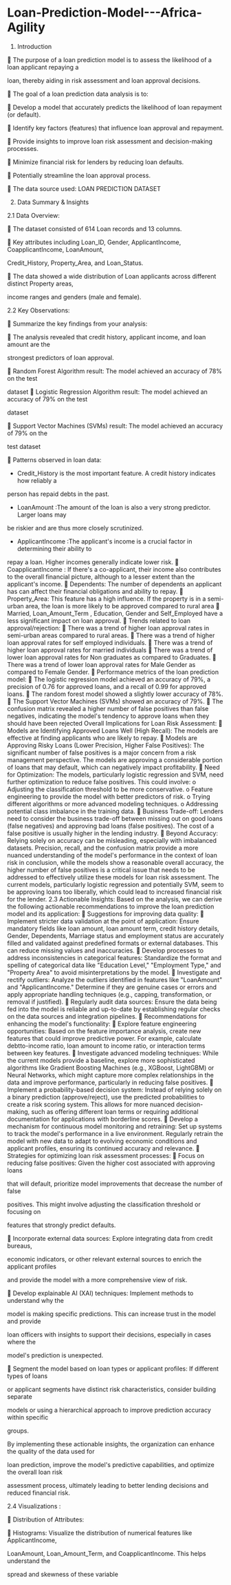 # Loan-Prediction-Model---Africa-Agility

1. Introduction

 The purpose of a loan prediction model is to assess the likelihood of a loan applicant repaying a 

loan, thereby aiding in risk assessment and loan approval decisions.

 The goal of a loan prediction data analysis is to:

 Develop a model that accurately predicts the likelihood of loan repayment (or default).

 Identify key factors (features) that influence loan approval and repayment.

 Provide insights to improve loan risk assessment and decision-making processes.

 Minimize financial risk for lenders by reducing loan defaults.

 Potentially streamline the loan approval process.

 The data source used: LOAN PREDICTION DATASET

2. Data Summary & Insights

2.1 Data Overview:

 The dataset consisted of 614 Loan records and 13 columns.

 Key attributes including Loan_ID, Gender, ApplicantIncome, CoapplicantIncome, LoanAmount, 

Credit_History, Property_Area, and Loan_Status.

 The data showed a wide distribution of Loan applicants across different distinct Property areas, 

income ranges and genders (male and female).

2.2 Key Observations:

 Summarize the key findings from your analysis: 

 The analysis revealed that credit history, applicant income, and loan amount are the 

strongest predictors of loan approval. 

 Random Forest Algorithm result: The model achieved an accuracy of 78% on the test 

dataset
 Logistic Regression Algorithm result: The model achieved an accuracy of 79% on the test 

dataset

 Support Vector Machines (SVMs) result: The model achieved an accuracy of 79% on the 

test dataset

 Patterns observed in loan data:

  - Credit_History is the most important feature. A credit history indicates how reliably a 

person has repaid debts in the past.

  - LoanAmount :The amount of the loan is also a very strong predictor. Larger loans may 

be riskier and are thus more closely scrutinized.

  - ApplicantIncome :The applicant's income is a crucial factor in determining their ability to 

repay a loan. Higher incomes generally indicate lower risk.
 CoapplicantIncome : If there's a co-applicant, their income also contributes to the 
overall financial picture, although to a lesser extent than the applicant's income.
 Dependents: The number of dependents an applicant has can affect their financial 
obligations and ability to repay.
 Property_Area: This feature has a high influence. If the property is in a semi-urban area, 
the loan is more likely to be approved compared to rural area
 Married, Loan_Amount_Term , Education, Gender and Self_Employed have a less 
significant impact on loan approval.
 Trends related to loan approval/rejection:
 There was a trend of higher loan approval rates in semi-urban areas compared to rural 
areas.
 There was a trend of higher loan approval rates for self employed individuals.
 There was a trend of higher loan approval rates for married individuals
 There was a trend of lower loan approval rates for Non graduates as compared to 
Graduates.
 There was a trend of lower loan approval rates for Male Gender as compared to Female
Gender.
 Performance metrics of the loan prediction model:
 The logistic regression model achieved an accuracy of 79%, a precision of 0.76 for 
approved loans, and a recall of 0.99 for approved loans.
 The random forest model showed a slightly lower accuracy of 78%.
 The Support Vector Machines (SVMs) showed an accuracy of 79%.
 The confusion matrix revealed a higher number of false positives than false negatives, 
indicating the model's tendency to approve loans when they should have been rejected
Overall Implications for Loan Risk Assessment:
 Models are Identifying Approved Loans Well (High Recall): The models are effective at 
finding applicants who are likely to repay.
 Models are Approving Risky Loans (Lower Precision, Higher False Positives): The 
significant number of false positives is a major concern from a risk management 
perspective. The models are approving a considerable portion of loans that may default, 
which can negatively impact profitability.
 Need for Optimization: The models, particularly logistic regression and SVM, need 
further optimization to reduce false positives. This could involve:
o Adjusting the classification threshold to be more conservative.
o Feature engineering to provide the model with better predictors of risk.
o Trying different algorithms or more advanced modeling techniques.
o Addressing potential class imbalance in the training data.
 Business Trade-off: Lenders need to consider the business trade-off between missing 
out on good loans (false negatives) and approving bad loans (false positives). The cost of 
a false positive is usually higher in the lending industry.
 Beyond Accuracy: Relying solely on accuracy can be misleading, especially with 
imbalanced datasets. Precision, recall, and the confusion matrix provide a more 
nuanced understanding of the model's performance in the context of loan risk
in  conclusion, while the models show a reasonable overall accuracy, the higher number of false 
positives is a critical issue that needs to be addressed to effectively utilize these models for loan risk 
assessment. The current models, particularly logistic regression and potentially SVM, seem to be 
approving loans too liberally, which could lead to increased financial risk for the lender.
2.3 Actionable Insights:
Based on the analysis, we can derive the following actionable recommendations to improve the loan 
prediction model and its application:
 Suggestions for improving data quality:
 Implement stricter data validation at the point of application: Ensure mandatory fields 
like loan amount, loan amount term, credit history details, Gender, Dependents, 
Marriage status and employment status are accurately filled and validated against 
predefined formats or external databases. This can reduce missing values and 
inaccuracies.
 Develop processes to address inconsistencies in categorical features: Standardize the 
format and spelling of categorical data like "Education Level," "Employment Type," and 
"Property Area" to avoid misinterpretations by the model.
 Investigate and rectify outliers: Analyze the outliers identified in features like 
"LoanAmount" and "ApplicantIncome." Determine if they are genuine cases or errors 
and apply appropriate handling techniques (e.g., capping, transformation, or removal if 
justified).
 Regularly audit data sources: Ensure the data being fed into the model is reliable and 
up-to-date by establishing regular checks on the data sources and integration pipelines.
 Recommendations for enhancing the model's functionality:
 Explore feature engineering opportunities: Based on the feature importance analysis, 
create new features that could improve predictive power. For example, calculate debtto-income ratio, loan amount to income ratio, or interaction terms between key 
features.
 Investigate advanced modeling techniques: While the current models provide a 
baseline, explore more sophisticated algorithms like Gradient Boosting Machines (e.g., 
XGBoost, LightGBM) or Neural Networks, which might capture more complex 
relationships in the data and improve performance, particularly in reducing false 
positives.
 Implement a probability-based decision system: Instead of relying solely on a binary 
prediction (approve/reject), use the predicted probabilities to create a risk scoring 
system. This allows for more nuanced decision-making, such as offering different loan 
terms or requiring additional documentation for applications with borderline scores.
 Develop a mechanism for continuous model monitoring and retraining: Set up systems 
to track the model's performance in a live environment. Regularly retrain the model 
with new data to adapt to evolving economic conditions and applicant profiles, ensuring 
its continued accuracy and relevance.
 Strategies for optimizing loan risk assessment processes:
 Focus on reducing false positives: Given the higher cost associated with approving loans 

that will default, prioritize model improvements that decrease the number of false 

positives. This might involve adjusting the classification threshold or focusing on 

features that strongly predict defaults.

 Incorporate external data sources: Explore integrating data from credit bureaus, 

economic indicators, or other relevant external sources to enrich the applicant profiles 

and provide the model with a more comprehensive view of risk.

 Develop explainable AI (XAI) techniques: Implement methods to understand why the 

model is making specific predictions. This can increase trust in the model and provide 

loan officers with insights to support their decisions, especially in cases where the 

model's prediction is unexpected.

 Segment the model based on loan types or applicant profiles: If different types of loans 

or applicant segments have distinct risk characteristics, consider building separate 

models or using a hierarchical approach to improve prediction accuracy within specific 

groups.

By implementing these actionable insights, the organization can enhance the quality of the data used for 

loan prediction, improve the model's predictive capabilities, and optimize the overall loan risk 

assessment process, ultimately leading to better lending decisions and reduced financial risk.

2.4 Visualizations :

 Distribution of Attributes:

 Histograms: Visualize the distribution of numerical features like ApplicantIncome, 

LoanAmount, Loan_Amount_Term, and CoapplicantIncome. This helps understand the 

spread and skewness of these variable
